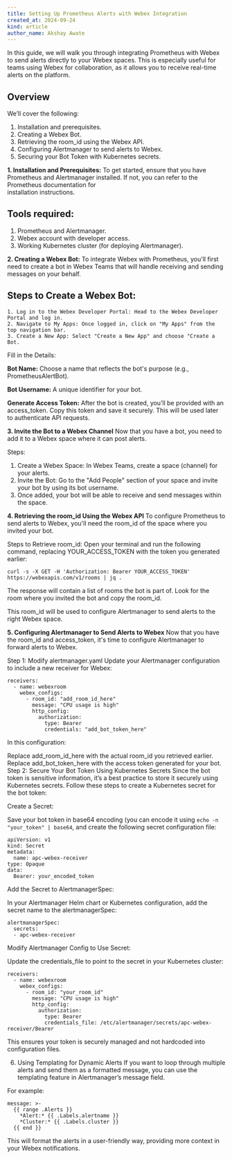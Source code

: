 ```yaml
---
title: Setting Up Prometheus Alerts with Webex Integration
created_at: 2024-09-24
kind: article
author_name: Akshay Awate
---
```


In this guide, we will walk you through integrating Prometheus with Webex to send alerts directly to your Webex spaces. This is especially useful for teams using Webex for collaboration, as it allows you to receive real-time alerts on the platform.

## Overview
We’ll cover the following:

1. Installation and prerequisites.
2. Creating a Webex Bot.
3. Retrieving the room_id using the Webex API.
4. Configuring Alertmanager to send alerts to Webex.
5. Securing your Bot Token with Kubernetes secrets.

**1. Installation and Prerequisites:**
  To get started, ensure that you have Prometheus and Alertmanager installed. If not, you can refer to the Prometheus documentation for     
  installation instructions.

  ## Tools required:
  1. Prometheus and Alertmanager.
  2. Webex account with developer access.
  3. Working Kubernetes cluster (for deploying Alertmanager).
  
**2. Creating a Webex Bot:**
  To integrate Webex with Prometheus, you'll first need to create a bot in Webex Teams that will handle receiving and sending messages on 
  your behalf.
  
  ## Steps to Create a Webex Bot:
    1. Log in to the Webex Developer Portal: Head to the Webex Developer Portal and log in.
    2. Navigate to My Apps: Once logged in, click on "My Apps" from the top navigation bar.
    3. Create a New App: Select "Create a New App" and choose "Create a Bot.
  
  Fill in the Details:
  
  **Bot Name:** Choose a name that reflects the bot's purpose (e.g., PrometheusAlertBot).
  
  **Bot Username:** A unique identifier for your bot.
  
  **Generate Access Token:** After the bot is created, you’ll be provided with an access_token. Copy this token and save it securely. This 
     will be used later to authenticate API requests.

**3. Invite the Bot to a Webex Channel**
  Now that you have a bot, you need to add it to a Webex space where it can post alerts.
  
  Steps:
  1. Create a Webex Space: In Webex Teams, create a space (channel) for your alerts.
  2. Invite the Bot: Go to the "Add People" section of your space and invite your bot by using its bot username.
  3. Once added, your bot will be able to receive and send messages within the space.

**4. Retrieving the room_id Using the Webex API**
  To configure Prometheus to send alerts to Webex, you'll need the room_id of the space where you invited your bot.
  
  Steps to Retrieve room_id:
  Open your terminal and run the following command, replacing YOUR_ACCESS_TOKEN with the token you generated earlier:

  ```
  curl -s -X GET -H 'Authorization: Bearer YOUR_ACCESS_TOKEN' https://webexapis.com/v1/rooms | jq .
  ```
  The response will contain a list of rooms the bot is part of. Look for the room where you invited the bot and copy the room_id.
  
  This room_id will be used to configure Alertmanager to send alerts to the right Webex space.

**5. Configuring Alertmanager to Send Alerts to Webex**
  Now that you have the room_id and access_token, it's time to configure Alertmanager to forward alerts to Webex.

  Step 1: Modify alertmanager.yaml
  Update your Alertmanager configuration to include a new receiver for Webex:
  ```
  receivers:
    - name: webexroom
      webex_configs:
        - room_id: "add_room_id_here"
          message: "CPU usage is high"
          http_config:
            authorization:
              type: Bearer
              credentials: "add_bot_token_here"
  ```
  In this configuration:
  
  Replace add_room_id_here with the actual room_id you retrieved earlier.
  Replace add_bot_token_here with the access token generated for your bot.
  Step 2: Secure Your Bot Token Using Kubernetes Secrets
  Since the bot token is sensitive information, it’s a best practice to store it securely using Kubernetes secrets. Follow these steps to     create a Kubernetes secret for the bot token:
  
  Create a Secret:
  
  Save your bot token in base64 encoding (you can encode it using ```echo -n "your_token" | base64```, and create the following secret 
  configuration file:
  
  ```
  apiVersion: v1
  kind: Secret
  metadata:
    name: apc-webex-receiver
  type: Opaque
  data:
    Bearer: your_encoded_token
  ```
  Add the Secret to AlertmanagerSpec:
  
  In your Alertmanager Helm chart or Kubernetes configuration, add the secret name to the alertmanagerSpec:
  ```
  alertmanagerSpec:
    secrets:
    - apc-webex-receiver
  ```
  Modify Alertmanager Config to Use Secret:
  
  Update the credentials_file to point to the secret in your Kubernetes cluster:
  ```
  receivers:
    - name: webexroom
      webex_configs:
        - room_id: "your_room_id"
          message: "CPU usage is high"
          http_config:
            authorization:
              type: Bearer
              credentials_file: /etc/alertmanager/secrets/apc-webex-receiver/Bearer
  ```
  This ensures your token is securely managed and not hardcoded into configuration files.

6. Using Templating for Dynamic Alerts
  If you want to loop through multiple alerts and send them as a formatted message, you can use the templating feature in Alertmanager’s message field.
  
  For example:
  ```
  message: >-
    {{ range .Alerts }}
      *Alert:* {{ .Labels.alertname }}
      *Cluster:* {{ .Labels.cluster }}
    {{ end }}
  ```
This will format the alerts in a user-friendly way, providing more context in your Webex notifications.
